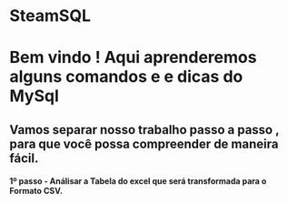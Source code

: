 # SteamSQL

<h1>Bem vindo ! Aqui aprenderemos alguns comandos e e dicas do MySql</h1>

<h2>Vamos separar nosso trabalho passo a passo , para que você possa compreender de maneira fácil.</h2>

<h4>1º passo - Análisar a Tabela do excel que será transformada para o Formato CSV.</h4>

